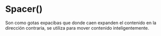 # Spacer()

Son como gotas expacibas que donde caen expanden el contenido en la dirección contraria, se utiliza para mover contenido inteligentemente.